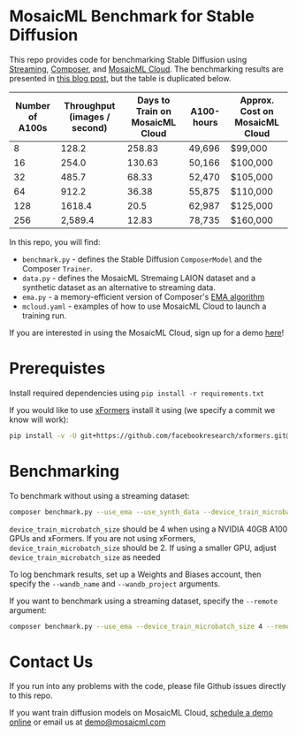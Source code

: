 # MosaicML Benchmark for Stable Diffusion

This repo provides code for benchmarking Stable Diffusion using [Streaming](https://github.com/mosaicml/streaming), [Composer](https://github.com/mosaicml/composer/tree/dev/composer), and [MosaicML Cloud](https://www.mosaicml.com/blog/mosaicml-cloud-demo). The benchmarking results are presented in [this blog post](https://www.mosaicml.com/blog/training-stable-diffusion-from-scratch-costs-160k), but the table is duplicated below.

| Number of A100s | Throughput (images / second)   | Days to Train on MosaicML Cloud | A100-hours | Approx. Cost on MosaicML Cloud |
| --------------- | ------------------------------ | ------------------------------- | ---------- | ------------------------------ |
| 8               | 128.2                          | 258.83                          | 49,696     | $99,000                        |
| 16              | 254.0                          | 130.63                          | 50,166     | $100,000                       |
| 32              | 485.7                          | 68.33                           | 52,470     | $105,000                       |
| 64              | 912.2                          | 36.38                           | 55,875     | $110,000                       |
| 128             | 1618.4                         | 20.5                            | 62,987     | $125,000                       |
| 256             | 2,589.4                        | 12.83                           | 78,735     | $160,000

In this repo, you will find:
- `benchmark.py` - defines the Stable Diffusion `ComposerModel` and the Composer `Trainer`.
- `data.py` - defines the MosaicML Stremaing LAION dataset and a synthetic dataset as an alternative to streaming data.
- `ema.py` - a memory-efficient version of Composer's [EMA algorithm](https://docs.mosaicml.com/en/v0.12.0/method_cards/ema.html)
- `mcloud.yaml` - examples of how to use MosaicML Cloud to launch a training run.

If you are interested in using the MosaicML Cloud, sign up for a demo [here](https://forms.mosaicml.com/demo)!

# Prerequistes

Install required dependencies using `pip install -r requirements.txt`

If you would like to use [xFormers](https://github.com/facebookresearch/xformers) install it using (we specify a commit we know will work):

```bash
pip install -v -U git+https://github.com/facebookresearch/xformers.git@3df785ce54114630155621e2be1c2fa5037efa27#egg=xformers
```

# Benchmarking

To benchmark without using a streaming dataset:

```bash
composer benchmark.py --use_ema --use_synth_data --device_train_microbatch_size 4
```

`device_train_microbatch_size` should be 4 when using a NVIDIA 40GB A100 GPUs and xFormers. If you are not using xFormers, `device_train_microbatch_size` should be 2. If using a smaller GPU, adjust `device_train_microbatch_size` as needed

To log benchmark results, set up a Weights and Biases account, then specify the `--wandb_name` and `--wandb_project` arguments.

If you want to benchmark using a streaming dataset, specify the `--remote` argument:

```bash
composer benchmark.py --use_ema --device_train_microbatch_size 4 --remote s3://my-bucket/laion/mds
```

# Contact Us

If you run into any problems with the code, please file Github issues directly to this repo.

If you want train diffusion models on MosaicML Cloud, [schedule a demo online](https://forms.mosaicml.com/demo) or email us at demo@mosaicml.com